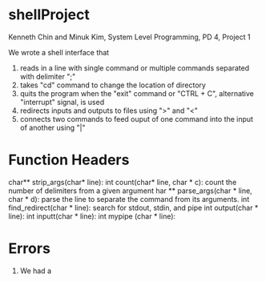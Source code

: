 # shellProject
Kenneth Chin and Minuk Kim, System Level Programming, PD 4, Project 1

We wrote a shell interface that
1. reads in a line with single command or multiple commands separated with delimiter ";"
2. takes "cd" command to change the location of directory
3. quits the program when the "exit" command or "CTRL + C", alternative "interrupt" signal, is used
4. redirects inputs and outputs to files using ">" and "<"
5. connects two commands to feed ouput of one command into the input of another using "|"

# Function Headers
char** strip_args(char* line):
int count(char* line, char * c): count the number of delimiters from a given argument
har ** parse_args(char * line, char * d): parse the line to separate the command from its arguments.
int find_redirect(char * line): search for stdout, stdin, and pipe
int output(char * line):
int inputt(char * line):
int mypipe (char * line):


# Errors
1. We had a
